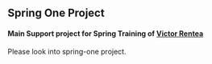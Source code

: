 ## Spring One Project ##

#### Main Support project for Spring Training of [Victor Rentea](https://victorrentea.ro)   

Please look into spring-one project.